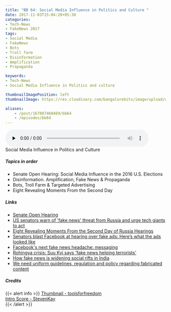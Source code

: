```yaml
---
title: "BB 64: Social Media Influence in Politics and Culture "
date: 2017-11-03T15:04:20+05:30
categories:
- Tech-News
- FakeNews 2017
tags:
- Social Media
- FakeNews
- Bots
- Troll farm
- Disinformation
- Amplification
- Propaganda

keywords:
- Tech-News
- Social Media Influence in Politics and culture

thumbnailImagePosition: left
thumbnailImage: https://res.cloudinary.com/bangalorebits/image/upload/w_600,h_600,c_fill,r_max/v1517410320/bb-episode-assets/bb64-thumbnail.jpg

aliases:
    - /post/167087460469/bb64
    - /episodes/bb64
---
```

<audio controls="controls" controls style="width: 450px;" preload="none" id="audio_player"><source  src='http://bangalorebits.s3.amazonaws.com/2017/BB_EP64_2017-44.mp3' type="audio/mp3">  </audio>
<BR>
Social Media Influence in Politics and Culture
 <!--more-->

##### Topics in order
*   Senate Open Hearing: Social Media Influence in the 2016 U.S. Elections
*   Disinformation. Amplification, Fake News & Propaganda
*   Bots, Troll Farm & Targeted Advertising
*   Eight Revealing Moments From the Second Day

##### Links
*   [Senate Open Hearing]( https://www.youtube.com/watch?v=k5pH6XGYvkE)
*   [US senators warn of 'fake news' threat from Russia and urge tech giants to act](https://www.theguardian.com/technology/2017/nov/01/us-senators-russia-fake-news-threat-russia)
*   [Eight Revealing Moments From the Second Day of Russia Hearings](https://www.wired.com/story/six-revealing-moments-from-the-second-day-of-russia-hearings/)
*   [Senators blast Facebook at hearing over fake ads: Here’s what the ads looked like](http://www.mercurynews.com/2017/11/01/senators-blast-facebook-at-hearing-over-fake-ads-heres-what-the-ads-looked-like/)
*   [Facebook's next fake news headache: messaging](https://www.axios.com/fake-news-on-facebook-messenger-2498210127.html)
*   [Rohingya crisis: Suu Kyi says 'fake news helping terrorists'](http://www.bbc.com/news/world-asia-41170570)
*   [How fake news is widening social rifts in India](http://www.dw.com/en/how-fake-news-is-widening-social-rifts-in-india/a-40875997)
*   [We need uniform guidelines, regulation and policy regarding fabricated content](http://www.thehindu.com/opinion/op-ed/tackling-fake-news/article19963184.ece)

##### Credits

{{< alert info  >}}
  [Thumbnail - toolsforfreedom](http://freedom-articles.toolsforfreedom.com/fighting-fake-news-equals-censorship/) <BR>
  [Intro Score - StevenKay](https://plus.google.com/+StevenKay_Detachment)<BR>
{{< /alert >}}
